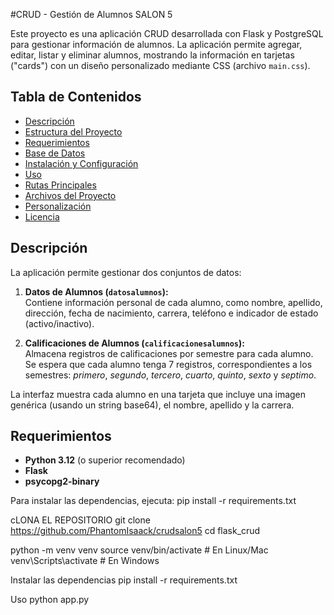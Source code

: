 #CRUD - Gestión de Alumnos SALON 5

Este proyecto es una aplicación CRUD desarrollada con Flask y PostgreSQL para gestionar información de alumnos. La aplicación permite agregar, editar, listar y eliminar alumnos, mostrando la información en tarjetas ("cards") con un diseño personalizado mediante CSS (archivo `main.css`).

## Tabla de Contenidos

- [Descripción](#descripción)
- [Estructura del Proyecto](#estructura-del-proyecto)
- [Requerimientos](#requerimientos)
- [Base de Datos](#base-de-datos)
- [Instalación y Configuración](#instalación-y-configuración)
- [Uso](#uso)
- [Rutas Principales](#rutas-principales)
- [Archivos del Proyecto](#archivos-del-proyecto)
- [Personalización](#personalización)
- [Licencia](#licencia)

## Descripción

La aplicación permite gestionar dos conjuntos de datos:

1. **Datos de Alumnos (`datosalumnos`):**  
   Contiene información personal de cada alumno, como nombre, apellido, dirección, fecha de nacimiento, carrera, teléfono e indicador de estado (activo/inactivo).

2. **Calificaciones de Alumnos (`calificacionesalumnos`):**  
   Almacena registros de calificaciones por semestre para cada alumno. Se espera que cada alumno tenga 7 registros, correspondientes a los semestres: *primero*, *segundo*, *tercero*, *cuarto*, *quinto*, *sexto* y *septimo*.

La interfaz muestra cada alumno en una tarjeta que incluye una imagen genérica (usando un string base64), el nombre, apellido y la carrera.


## Requerimientos

- **Python 3.12** (o superior recomendado)
- **Flask**
- **psycopg2-binary**

Para instalar las dependencias, ejecuta:
pip install -r requirements.txt

cLONA EL REPOSITORIO
git clone https://github.com/PhantomIsaack/crudsalon5
cd flask_crud

python -m venv venv
source venv/bin/activate   # En Linux/Mac
venv\Scripts\activate      # En Windows

Instalar las dependencias
pip install -r requirements.txt

Uso
python app.py





